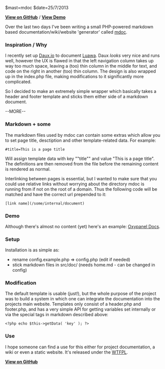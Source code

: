 $mast=mdoc
$date=25/7/2013

[**View on GitHub**](http://github.com/Oxygem/mdoc) / [**View Demo**](http://doc.oxypanel.com)

Over the last two days I've been writing a small PHP-powered markdown based documentation/wiki/website 'generator' called [mdoc](http://github.com/Oxygem/mdoc).

### Inspiration / Why

I recently set up [Daux.io](http://daux.io) to document [Luawa](http://github.com/Fizzadar/Luawa). Daux _looks_ very nice and runs well, however the UX is flawed in that the left navigation column takes up way too much space, leaving a (too) thin column in the middle for text, and code on the right in another (too) thin column. The design is also wrapped up in the index.php file, making modifications to it significantly more complicated.

So I decided to make an extremely simple wrapper which basically takes a header and footer template and sticks them either side of a markdown document.

--MORE--

### Markdown + some

The markdown files used by mdoc can contain some extras which allow you to set page title, desctiption and other template-related data. For example:

	#title=This is a page title

Will assign template data with key ""title"" and value "This is a page title". The definitions are then removed from the file before the remaining content is rendered as normal.

Interlinking between pages is essential, but I wanted to make sure that you could use relative links without worrying about the directory mdoc is running from if not on the root of a domain. Thus the following code will be matched and have the correct url prepended to it:

	[link name](/some/internal/document)

### Demo

Although there's almost no content (yet) here's an example: [Oxypanel Docs](http://doc.oxypanel.com).

### Setup

Installation is as simple as:

+ rename config.example.php => config.php (edit if needed)
+ stick markdown files in src/doc/ (needs home.md - can be changed in config)

### Modification

The default template is usable (just!), but the whole purpose of the project was to build a system in which one can integrate the documentation into the projects main website. Templates only consist of a header.php and footer.php, and has a very simple API for getting variables set internally or via the special tags in markdown described above:

	<?php echo $this->getData( 'key' ); ?>

### Use

I hope someone can find a use for this either for project documentation, a wiki or even a static website. It's released under the [WTFPL](http://www.wtfpl.net/).

[**View on GitHub**](http://github.com/Oxygem/mdoc)
